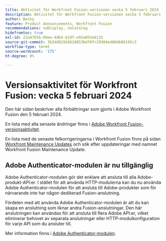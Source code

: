 ```yaml
---
title: Aktivitet för Workfront Fusion-versionen vecka 5 februari 2024
description: Aktivitet för Workfront Fusion-versionen vecka 5 februari 2024
author: Becky
feature: Product Announcements, Workfront Fusion
recommendations: noDisplay, noCatalog
hidefromtoc: true
exl-id: 22a47656-09ee-4db4-b19f-e92a052e6125
source-git-commit: 3b3dd815b5618853bdf8fc29304ed60d686195c3
workflow-type: tm+mt
source-wordcount: '175'
ht-degree: 0%

---
```


# Versionsaktivitet för Workfront Fusion: vecka 5 februari 2024

Den här sidan beskriver alla förbättringar som gjorts i Adobe Workfront Fusion den 5 februari 2024.

En lista med alla senaste ändringar finns i [Adobe Workfront Fusion-versionsaktivitet](../../../product-announcements/product-releases/fusion-release-activity/fusion-release-activity.md).

En lista med de senaste felkorrigeringarna i Workfront Fusion finns på sidan [Workfront Maintenance Updates](https://experienceleague.adobe.com/docs/workfront-known-issues/releases/current-updates.html) och sök efter uppdateringar med namnet Workfront Fusion Maintenance Update.

## Adobe Authenticator-modulen är nu tillgänglig

Adobe Authenticator-modulen gör det enklare att ansluta till alla Adobe-produkt-API:er. I stället för att använda HTTP-modulerna kan du nu använda Adobe Authenticator-modulen för att ansluta till Adobe-produkter som för närvarande inte har någon dedikerad Fusion-anslutning.

Fördelen med att använda Adobe Authenticator-modulen är att du kan skapa en anslutning som liknar andra Fusion-anslutningar. Den här anslutningen kan användas för att ansluta till flera Adobe API:er, vilket eliminerar behovet av separata anslutningar eller HTTP-modulkonfiguration för varje API som du ansluter till.

Mer information finns i [Adobe Authenticator-modulen](/help/quicksilver/workfront-fusion/apps-and-their-modules/adobe-authenticator-modules.md).

